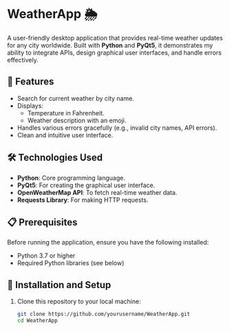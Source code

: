 # WeatherApp 🌦️

A user-friendly desktop application that provides real-time weather updates for any city worldwide. Built with **Python** and **PyQt5**, it demonstrates my ability to integrate APIs, design graphical user interfaces, and handle errors effectively.

## 🚀 Features
- Search for current weather by city name.
- Displays:
  - Temperature in Fahrenheit.
  - Weather description with an emoji.
- Handles various errors gracefully (e.g., invalid city names, API errors).
- Clean and intuitive user interface.

## 🛠️ Technologies Used
- **Python**: Core programming language.
- **PyQt5**: For creating the graphical user interface.
- **OpenWeatherMap API**: To fetch real-time weather data.
- **Requests Library**: For making HTTP requests.

## 📋 Prerequisites
Before running the application, ensure you have the following installed:
- Python 3.7 or higher
- Required Python libraries (see below)

## 🔧 Installation and Setup
1. Clone this repository to your local machine:
   ```bash
   git clone https://github.com/yourusername/WeatherApp.git
   cd WeatherApp
